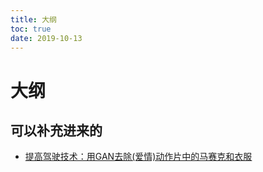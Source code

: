 ```yaml
---
title: 大纲
toc: true
date: 2019-10-13
---
```

# 大纲


## 可以补充进来的

- [提高驾驶技术：用GAN去除(爱情)动作片中的马赛克和衣服](https://zhuanlan.zhihu.com/p/27199954)
